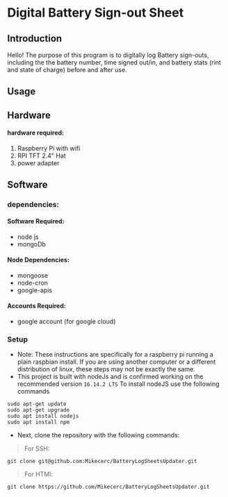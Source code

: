 # Digital Battery Sign-out Sheet

## Introduction
Hello! The purpose of this program is to digitally log Battery sign-outs, including the the battery number, time signed out/in, and battery stats (rint and state of charge) before and after use.

## Usage


## Hardware

#### hardware required: 
1. Raspberry Pi with wifi
3. RPI TFT 2.4" Hat
4. power adapter

## Software


### dependencies:

#### Software Required:
* node js 
* mongoDb

#### Node Dependencies:
* mongoose
* node-cron
* google-apis 

#### Accounts Required:
* google account (for google cloud)   

### Setup
* Note: These instructions are specifically for a raspberry pi running a plain raspbian install. If you are using another computer or a different distribution of linux, these steps may not be exactly the same.
* This project is built with nodeJs and is confirmed working on the recommended version `16.14.2 LTS` To install nodeJS use the following commands
```
sudo apt-get update
sudo apt-get upgrade
sudo apt install nodejs
sudo apt install npm
 ```
* Next, clone the repository with the following commands:

> For SSH: 
```
git clone git@github.com:Mikecerc/BatteryLogSheetsUpdater.git
```

> For HTMl: 
```
git clone https://github.com/Mikecerc/BatteryLogSheetsUpdater.git
```
